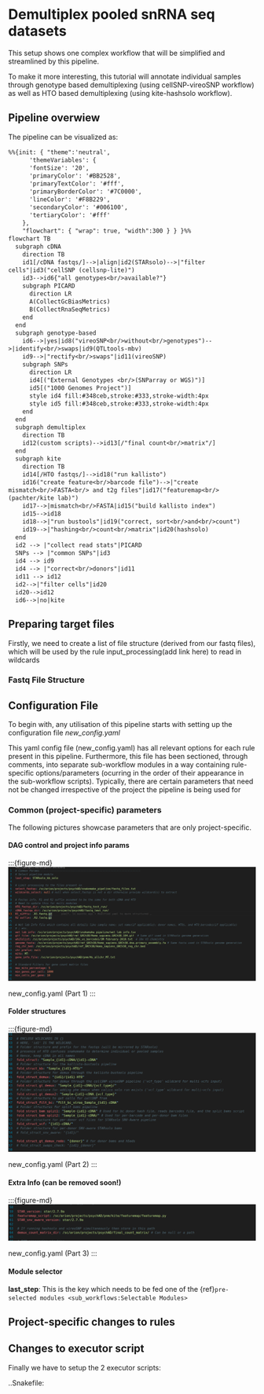 # Demultiplex pooled snRNA seq datasets

This setup shows one complex workflow that will be simplified and streamlined by this pipeline. 

To make it more interesting, this tutorial will annotate individual samples through genotype based demultiplexing (using cellSNP-vireoSNP workflow) as well as HTO based demultiplexing (using kite-hashsolo workflow).

## Pipeline overwiew

The pipeline can be visualized as:
```{mermaid}
%%{init: { "theme":'neutral', 
      'themeVariables': {
      'fontSize': '20',
      'primaryColor': '#BB2528',
      'primaryTextColor': '#fff',
      'primaryBorderColor': '#7C0000',
      'lineColor': '#F8B229',
      'secondaryColor': '#006100',
      'tertiaryColor': '#fff'
    }, 
    "flowchart": { "wrap": true, "width":300 } } }%%
flowchart TB
  subgraph cDNA
    direction TB
    id1[/cDNA fastqs/]-->|align|id2(STARsolo)-->|"filter cells"|id3("cellSNP (cellsnp-lite)")
    id3-->id6{"all genotypes<br/>available?"}
    subgraph PICARD
      direction LR
      A(CollectGcBiasMetrics)
      B(CollectRnaSeqMetrics)
    end
  end
  subgraph genotype-based
    id6-->|yes|id8("vireoSNP<br/>without<br/>genotypes")-->|identify<br/>swaps|id9(QTLtools-mbv)
    id9-->|"rectify<br/>swaps"|id11(vireoSNP)
    subgraph SNPs
      direction LR
      id4[("External Genotypes <br/>(SNParray or WGS)")]
      id5[("1000 Genomes Project")]
      style id4 fill:#348ceb,stroke:#333,stroke-width:4px
      style id5 fill:#348ceb,stroke:#333,stroke-width:4px
    end
  end
  subgraph demultiplex
    direction TB
    id12(custom scripts)-->id13[/"final count<br/>matrix"/]
  end
  subgraph kite
    direction TB
    id14[/HTO fastqs/]-->id18("run kallisto")
    id16("create feature<br/>barcode file")-->|"create mismatch<br/>FASTA<br/> and t2g files"|id17("featuremap<br/>(pachter/kite lab)")
    id17-->|mismatch<br/>FASTA|id15("build kallisto index")
    id15-->id18
    id18-->|"run bustools"|id19("correct, sort<br/>and<br/>count")
    id19-->|"hashing<br/>count<br/>matrix"|id20(hashsolo)
  end
  id2 --> |"collect read stats"|PICARD
  SNPs --> |"common SNPs"|id3
  id4 --> id9
  id4 --> |"correct<br/>donors"|id11
  id11 --> id12
  id2-->|"filter cells"|id20
  id20-->id12
  id6-->|no|kite
```

## Preparing target files

Firstly, we need to create a list of file structure (derived from our fastq files), which will be used by the rule input_processing(add link here) to read in wildcards

### Fastq File Structure


## Configuration File

To begin with, any utilisation of this pipeline starts with setting up the configuration file *new_config.yaml*

This yaml config file (new_config.yaml) has all relevant options for each rule present in this pipeline. Furthermore, this file has been sectioned, through comments, into separate sub-workflow modules in a way containing rule-specific options/parameters (ocurring in the order of their appearance in the sub-workflow scripts). Typically, there are certain parameters that need not be changed irrespective of the project the pipeline is being used for

### Common (project-specific) parameters

The following pictures showcase parameters that are only project-specific.

#### DAG control and project info params

:::{figure-md}
![fig1](../../images/new_config1.png)

new_config.yaml (Part 1)
:::

#### Folder structures

:::{figure-md}
![fig2](../../images/new_config2.png)

new_config.yaml (Part 2)
:::

#### Extra Info (can be removed soon!)

:::{figure-md}
![fig3](../../images/new_config3.png)

new_config.yaml (Part 3)
:::

#### Module selector

**last_step**:
    This is the key which needs to be fed one of the {ref}`pre-selected modules <sub_workflows:Selectable Modules>`

## Project-specific changes to rules

## Changes to executor script

Finally we have to setup the 2 executor scripts:

..Snakefile:


